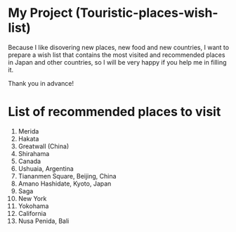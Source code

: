 # My Project (Touristic-places-wish-list)
Because I like disovering new places, new food and new countries, I want to prepare a wish list that contains the most visited and recommended places in Japan and other countries, so I will be very happy if you help me in filling it.

Thank you in advance!

# List of recommended places to visit
1. Merida
2. Hakata
3. Greatwall (China)
4. Shirahama
5. Canada
6. Ushuaia, Argentina
7. Tiananmen Square, Beijing, China
8. Amano Hashidate, Kyoto, Japan
9. Saga
10. New York
11. Yokohama
12. California
13. Nusa Penida, Bali




